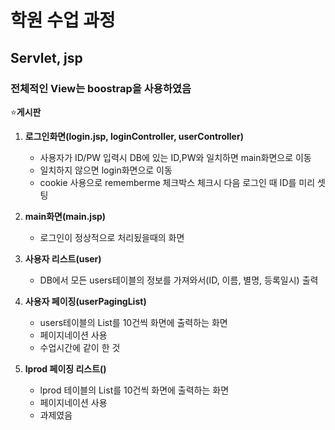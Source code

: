 # 학원 수업 과정
## Servlet, jsp
### 전체적인 View는 boostrap을 사용하였음

:star:**게시판**

1. **로그인화면(login.jsp, loginController, userController)**
    - 사용자가 ID/PW 입력시 DB에 있는 ID,PW와 일치하면 main화면으로 이동
    - 일치하지 않으면 login화면으로 이동
    - cookie 사용으로 rememberme 체크박스 체크시 다음 로그인 때 ID를 미리 셋팅
    
2. **main화면(main.jsp)**
    - 로그인이 정상적으로 처리됬을때의 화면
    
3. **사용자 리스트(user)**
    - DB에서 모든 users테이블의 정보를 가져와서(ID, 이름, 별명, 등록일시) 출력
    
4. **사용자 페이징(userPagingList)**
    - users테이블의 List를 10건씩 화면에 출력하는 화면
    - 페이지네이션 사용
    - 수업시간에 같이 한 것
    
5. **lprod 페이징 리스트()**
    - lprod 테이블의 List를 10건씩 화면에 출력하는 화면
    - 페이지네이션 사용
    - 과제였음
    
    
